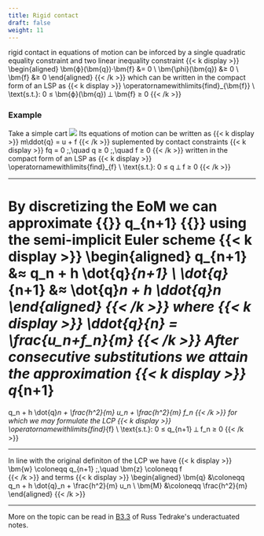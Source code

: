 ```yaml
---
title: Rigid contact
draft: false
weight: 11
---
```


rigid contact in equations of motion can be inforced by a single quadratic equality constraint and two linear inequality constraint
{{< k display >}}
\begin{aligned}
	\bm{ϕ}(\bm{q})⋅\bm{f} &= 0
	\\
	\bm{\phi}(\bm{q}) &≥ 0
	\\
	\bm{f} &≥ 0
\end{aligned}
{{< /k >}}
which can be written in the compact form of an LSP as
{{< k display >}}
\operatornamewithlimits{find}_{\bm{f}} \ \text{s.t.}: 0 ≤ \bm{ϕ}(\bm{q}) ⟂ \bm{f} ≥ 0
{{< /k >}}

### Example
Take a simple cart
![](cart.jpg)
Its equations of motion can be written as
{{< k display >}}
m\ddot{q} = u + f
{{< /k >}}
suplemented by contact constraints
{{< k display >}}
	fq = 0
	\;,\quad 
	q ≥ 0
	\;,\quad 
	f ≥ 0
{{< /k >}}
written in the compact form of an LSP as
{{< k display >}}
\operatornamewithlimits{find}_{f} \ \text{s.t.}: 0 ≤ q ⟂ f ≥ 0
{{< /k >}}

---

By discretizing the EoM we can approximate {{<k>}} q_{n+1} {{</k>}} using the semi-implicit Euler scheme
{{< k display >}}
\begin{aligned}
q_{n+1} &≈ q_n + h \dot{q}_{n+1} \\
\dot{q}_{n+1} &≈ \dot{q}_n + h \ddot{q}_n
\end{aligned}
{{< /k >}}
where
{{< k display >}}
\ddot{q}_{n} = \frac{u_n+f_n}{m}
{{< /k >}}
After consecutive substitutions we attain the approximation
{{< k display >}}
q_{n+1}
=
q_n + h \dot{q}_n + \frac{h^2}{m} u_n + \frac{h^2}{m} f_n
{{< /k >}}
for which we may formulate the LCP
{{< k display >}}
\operatornamewithlimits{find}_{f} \ \text{s.t.}: 0 ≤ q_{n+1} ⟂ f_n ≥ 0
{{< /k >}}

---

In line with the original definiton of the LCP we have
{{< k display >}}
\bm{w} \coloneqq q_{n+1}
\;,\quad 
\bm{z} \coloneqq f	
{{< /k >}}
and terms
{{< k display >}}
\begin{aligned}
	\bm{q} &\coloneqq q_n + h \dot{q}_n + \frac{h^2}{m} u_n \\
	\bm{M} &\coloneqq \frac{h^2}{m}
\end{aligned}
{{< /k >}}

---

More on the topic can be read in [B3.3](https://underactuated.mit.edu/multibody.html#section3) of Russ Tedrake's underactuated notes.